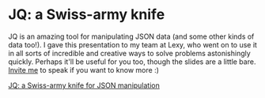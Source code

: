 # JQ: a Swiss-army knife
JQ is an amazing tool for manipulating JSON data (and some other kinds of data too!). I gave this presentation to my team at Lexy, who went on to use it in all sorts of incredible and creative ways to solve problems astonishingly quickly. Perhaps it'll be useful for you too, though the slides are a little bare. [Invite me](mailto:nornagon@nornagon.net) to speak if you want to know more :)

[JQ: a Swiss-army knife for JSON manipulation](https://nornagon.github.io/jq-a-swiss-army-knife)
